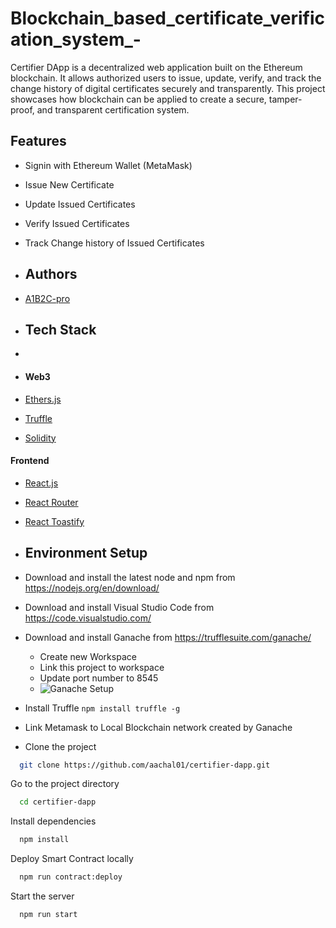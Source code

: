 # Blockchain_based_certificate_verification_system_-
Certifier DApp is a decentralized web application built on the Ethereum blockchain. It allows authorized users to issue, update, verify, and track the change history of digital certificates securely and transparently. This project showcases how blockchain can be applied to create a secure, tamper-proof, and transparent certification system.

## Features
- Signin with Ethereum Wallet (MetaMask)
- Issue New Certificate
- Update Issued Certificates
- Verify Issued Certificates
- Track Change history of Issued Certificates

- ## Authors
- [A1B2C-pro](https://www.github.com/A1B2C-pro)

- ## Tech Stack
- 
- #### Web3
- [Ethers.js](https://docs.ethers.io)
- [Truffle](https://trufflesuite.com/docs/)
- [Solidity](https://soliditylang.org/)

#### Frontend
- [React.js](https://reactjs.org)
- [React Router](https://reactrouter.com/)
- [React Toastify](https://fkhadra.github.io/react-toastify/)

- ## Environment Setup

- Download and install the latest node and npm from https://nodejs.org/en/download/
- Download and install Visual Studio Code from https://code.visualstudio.com/
- Download and install Ganache from https://trufflesuite.com/ganache/
    - Create new Workspace
    - Link this project to workspace
    - Update port number to 8545
    - ![Ganache Setup](https://user-images.githubusercontent.com/95211796/201491935-87f8d7cb-254e-40ff-aaae-290d25134be8.png)

- Install Truffle `npm install truffle -g`
- Link Metamask to Local Blockchain network created by Ganache

- Clone the project

```bash
  git clone https://github.com/aachal01/certifier-dapp.git
```

Go to the project directory

```bash
  cd certifier-dapp
```

Install dependencies

```bash
  npm install
```

Deploy Smart Contract locally

```bash
  npm run contract:deploy
```

Start the server

```bash
  npm run start


